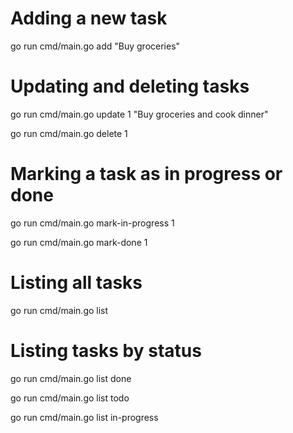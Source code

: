 # Adding a new task
go run cmd/main.go add "Buy groceries"
# Updating and deleting tasks
go run cmd/main.go update 1 "Buy groceries and cook dinner"

go run cmd/main.go delete 1
# Marking a task as in progress or done
go run cmd/main.go mark-in-progress 1

go run cmd/main.go mark-done 1
# Listing all tasks
go run cmd/main.go list
# Listing tasks by status
go run cmd/main.go list done

go run cmd/main.go list todo

go run cmd/main.go list in-progress

